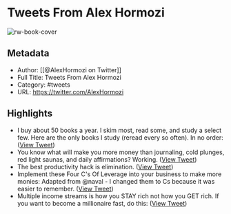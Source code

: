 # Tweets From Alex Hormozi

![rw-book-cover](https://pbs.twimg.com/profile_images/1436090317460041737/olYfSb27.jpg)

## Metadata
- Author: [[@AlexHormozi on Twitter]]
- Full Title: Tweets From Alex Hormozi
- Category: #tweets
- URL: https://twitter.com/AlexHormozi

## Highlights
- I buy about 50 books a year. 
  I skim most, read some, and study a select few. 
  Here are the only books I study (reread every so often). In no order: ([View Tweet](https://twitter.com/AlexHormozi/status/1539730025104035840))
- You know what will make you more money than journaling, cold plunges, red light saunas, and daily affirmations?
  Working. ([View Tweet](https://twitter.com/AlexHormozi/status/1537798239675482113))
- The best productivity hack is elimination. ([View Tweet](https://twitter.com/AlexHormozi/status/1538236516056543232))
- Implement these Four C's Of Leverage into your business to make more monies:
  Adapted from @naval - I changed them to Cs because it was easier to remember. ([View Tweet](https://twitter.com/AlexHormozi/status/1526200829878816768))
- Multiple income streams is how you STAY rich not how you GET rich.
  If you want to become a millionaire fast, do this: ([View Tweet](https://twitter.com/AlexHormozi/status/1522939320708984832))

